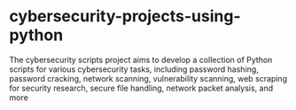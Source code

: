 # cybersecurity-projects-using-python
The cybersecurity scripts project aims to develop a collection of Python scripts for various cybersecurity tasks, including password hashing, password cracking, network scanning, vulnerability scanning, web scraping for security research, secure file handling, network packet analysis, and more
